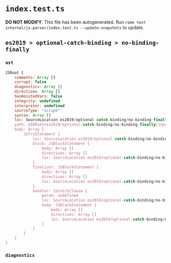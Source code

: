 # `index.test.ts`

**DO NOT MODIFY**. This file has been autogenerated. Run `rome test internal/js-parser/index.test.ts --update-snapshots` to update.

## `es2019 > optional-catch-binding > no-binding-finally`

### `ast`

```javascript
JSRoot {
	comments: Array []
	corrupt: false
	diagnostics: Array []
	directives: Array []
	hasHoistedVars: false
	integrity: undefined
	interpreter: undefined
	sourceType: "script"
	syntax: Array []
	loc: SourceLocation es2019/optional-catch-binding/no-binding-finally/input.js 1:0-10:0
	path: UIDPath<es2019/optional-catch-binding/no-binding-finally/input.js>
	body: Array [
		JSTryStatement {
			loc: SourceLocation es2019/optional-catch-binding/no-binding-finally/input.js 1:0-9:1
			block: JSBlockStatement {
				body: Array []
				directives: Array []
				loc: SourceLocation es2019/optional-catch-binding/no-binding-finally/input.js 1:4-3:1
			}
			finalizer: JSBlockStatement {
				body: Array []
				directives: Array []
				loc: SourceLocation es2019/optional-catch-binding/no-binding-finally/input.js 7:8-9:1
			}
			handler: JSCatchClause {
				param: undefined
				loc: SourceLocation es2019/optional-catch-binding/no-binding-finally/input.js 4:0-6:1
				body: JSBlockStatement {
					body: Array []
					directives: Array []
					loc: SourceLocation es2019/optional-catch-binding/no-binding-finally/input.js 4:6-6:1
				}
			}
		}
	]
}
```

### `diagnostics`

```

```
